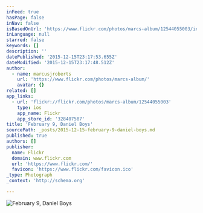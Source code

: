 ```yaml
---
inFeed: true
hasPage: false
inNav: false
isBasedOnUrl: 'https://www.flickr.com/photos/marcs-album/12544055003/in/datetaken-public/'
inLanguage: null
starred: false
keywords: []
description: ''
datePublished: '2015-12-15T23:17:53.655Z'
dateModified: '2015-12-15T23:17:48.512Z'
author:
  - name: marcusjroberts
    url: 'https://www.flickr.com/photos/marcs-album/'
    avatar: {}
related: []
app_links:
  - url: 'flickr://flickr.com/photos/marcs-album/12544055003'
    type: ios
    app_name: Flickr
    app_store_id: '328407587'
title: 'February 9, Daniel Boys'
sourcePath: _posts/2015-12-15-february-9-daniel-boys.md
published: true
authors: []
publisher:
  name: Flickr
  domain: www.flickr.com
  url: 'https://www.flickr.com/'
  favicon: 'https://www.flickr.com/favicon.ico'
_type: Photograph
_context: 'http://schema.org'

---
```

![February 9, Daniel Boys](https://s3-us-west-2.amazonaws.com/the-grid-img/p/982b1ac2c4cbda97a40326d086fb3002cc8d47c3.jpg)